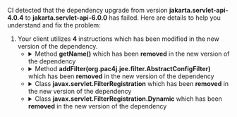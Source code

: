 CI detected that the dependency upgrade from version **jakarta.servlet-api-4.0.4** to **jakarta.servlet-api-6.0.0** has failed. Here are details to help you understand and fix the problem:
1. Your client utilizes **4** instructions which has been modified in the new version of the dependency.
   * <details>
        <summary>Method <b>getName()</b> which has been <b>removed</b> in the new version of the dependency</summary>
            
        * <details>
          <summary>The failure is identified from the logs generated in the build process. </summary>
          
            *   >[[ERROR] /dropwizard-pac4j/src/main/java/org/pac4j/dropwizard/J2EHelper.java:[77,28] no suitable method found for addFilter(java.lang.String,org.pac4j.jee.filter.AbstractConfigFilter)](https://github.com/chains-project/breaking-good/actions/runs/8110103454/job/22166641300#step:4:1026)
            *   An error was detected in line 77 which is making use of an outdated API.
             ``` java
             77   filter.getClass().getName();
            ```

          </details>
            
        To resolve this issue, there are alternative options available in the new version of the dependency that can replace the incompatible method currently used in the client. You can consider substituting the existing method with one of the following options provided by the new version of the dependency
        ``` java
        String getName();
        ```
     </details>
   * <details>
        <summary>Method <b>addFilter(org.pac4j.jee.filter.AbstractConfigFilter)</b> which has been <b>removed</b> in the new version of the dependency</summary>
            
        * <details>
          <summary>The failure is identified from the logs generated in the build process. </summary>
          
            *   >[[ERROR] /dropwizard-pac4j/src/main/java/org/pac4j/dropwizard/J2EHelper.java:[76,33] package FilterRegistration does not exist](https://github.com/chains-project/breaking-good/actions/runs/8110103454/job/22166641300#step:4:1025)
            *   An error was detected in line 76 which is making use of an outdated API.
             ``` java
             76   environment.servlets().addFilter(filter.getClass().getName(), filter);
            ```

          </details>
            
     </details>
   * <details>
        <summary>Class <b>javax.servlet.FilterRegistration</b> which has been <b>removed</b> in the new version of the dependency</summary>
            
        * <details>
          <summary>The failure is identified from the logs generated in the build process. </summary>
          
            *   >[[ERROR] /dropwizard-pac4j/src/main/java/org/pac4j/dropwizard/J2EHelper.java:[76,33] package FilterRegistration does not exist](https://github.com/chains-project/breaking-good/actions/runs/8110103454/job/22166641300#step:4:1025)
            *   An error was detected in line 76 which is making use of an outdated API.
             ``` java
             76   javax.servlet.FilterRegistration;
            ```

          </details>
            
     </details>
   * <details>
        <summary>Class <b>javax.servlet.FilterRegistration.Dynamic</b> which has been <b>removed</b> in the new version of the dependency</summary>
            
        * <details>
          <summary>The failure is identified from the logs generated in the build process. </summary>
          
            *   >[[ERROR] /dropwizard-pac4j/src/main/java/org/pac4j/dropwizard/J2EHelper.java:[76,33] package FilterRegistration does not exist](https://github.com/chains-project/breaking-good/actions/runs/8110103454/job/22166641300#step:4:1025)
            *   An error was detected in line 76 which is making use of an outdated API.
             ``` java
             76   javax.servlet.FilterRegistration.Dynamic;
            ```

          </details>
            
     </details>


